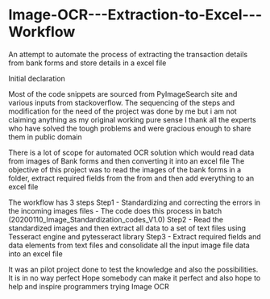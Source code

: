 # Image-OCR---Extraction-to-Excel---Workflow
An attempt to automate the process of extracting the transaction details from bank forms and store details in a excel file

Initial declaration

Most of the code snippets are sourced from PyImageSearch site and various inputs from stackoverflow. 
The sequencing of the steps and modification for the need of the project was done by me but i am not claiming anything as my original working pure sense
I thank all the experts who have solved the tough problems and were gracious enough to share them in public domain

There is a lot of scope for automated OCR solution which would read data from images of Bank forms and then converting it into an excel file
The objective of this project was to read the images of the bank forms in a folder, extract required fields from the from and then add everything to an excel file

The workflow has 3 steps
Step1 - Standardizing and correcting the errors in the incoming images files - The code does this process in batch (20200110_Image_Standardization_codes_V1.0)
Step2 - Read the standardized images and then extract all data to a set of text files using Tesseract engine and pytesseract library
Step3 - Extract required fields and data elements from text files and consolidate all the input image file data into an excel file

It was an pilot project done to test the knowledge and also the possibilities. It is in no way perfect
Hope somebody can make it perfect and also hope to help and inspire programmers trying Image OCR

